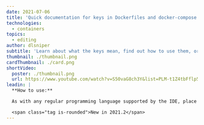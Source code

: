 ```yaml
---
date: 2021-07-06
title: 'Quick documentation for keys in Dockerfiles and docker-compose.yaml files'
technologies:
  - containers
topics:
  - editing
author: dlsniper
subtitle: 'Learn about what the keys mean, find out how to use them, or what values they accept'
thumbnail: ./thumbnail.png
cardThumbnail: ./card.png
shortVideo:
  poster: ./thumbnail.png
  url: https://www.youtube.com/watch?v=S50vaG8ch3Y&list=PLM-t1Z4tbFflp57RnfgjXOdpOg6fLhs_q&index=15
leadin: |
  **How to use:**

  As with any regular programming language supported by the IDE, place the cursor on a key in a _Dockerfile_ or a _docker-compose.yaml_  then invoke the **Quick Documentation** feature via _Ctrl + Q on Windows/Linux_ or _F1 on macOS_ and learn more about the desired key.

  <span class="tag is-rounded">New in 2021.2</span>
---
```


